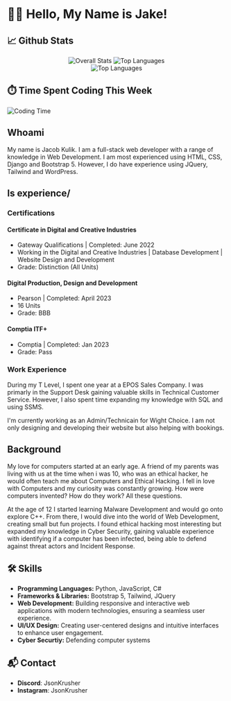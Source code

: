 <h1>👋🏼 Hello, My Name is Jake! </h1>

<h2> 📈 Github Stats </h2>

<div align="center">
  <img src="https://github-readme-stats.vercel.app/api?username=jsonkrusher&show_icons=true&theme=radical" alt="Overall Stats">
  <img src="https://github-readme-streak-stats.herokuapp.com/?user=jsonkrusher&theme=radical" alt="Top Languages">
  <br>
  <img src="https://github-readme-stats.vercel.app/api/top-langs/?username=jsonkrusher&layout=compact&theme=radical" alt="Top Languages">
</div>

## ⏱️ Time Spent Coding This Week
![Coding Time](https://wakatime.com/share/@JsonKrusher/527c018d-fbb7-4a13-a91b-6266d9bfae73.svg)

## Whoami
My name is Jacob Kulik. I am a full-stack web developer with a range of knowledge in Web Development. I am most experienced using HTML, CSS, Django and Bootstrap 5. However, I do have experience using JQuery, Tailwind and WordPress.

## ls experience/

### Certifications

#### Certificate in Digital and Creative Industries
- Gateway Qualifications | Completed: June 2022
- Working in the Digital and Creative Industries | Database Development | Website Design and Development
- Grade: Distinction (All Units)

#### Digital Production, Design and Development
- Pearson | Completed: April 2023
- 16 Units
- Grade: BBB

#### Comptia ITF+ 
- Comptia | Completed: Jan 2023
- Grade: Pass

### Work Experience

During my T Level, I spent one year at a EPOS Sales Company. I was primarly in the Support Desk gaining valuable skills in Technical Customer Service. However, I also spent time expanding my knowledge with SQL and using SSMS.

I'm currently working as an Admin/Technicain for Wight Choice. I am not only designing and developing their website but also helping with bookings.

## Background

My love for computers started at an early age. A friend of my parents was living with us at the time when i was 10, who was an ethical hacker, he would often teach me about Computers and Ethical Hacking. I fell in love with Computers and my curiosity was constantly growing. How were computers invented? How do they work? All these questions.

At the age of 12 I started learning Malware Development and would go onto explore C++. From there, I would dive into the world of Web Development, creating small but fun projects. I found ethical hacking most interesting but expanded my knowledge in Cyber Security, gaining valuable experience with identifying if a computer has been infected, being able to defend against threat actors and Incident Response.

## 🛠️ Skills

- **Programming Languages:** Python, JavaScript, C#
- **Frameworks & Libraries:** Bootstrap 5, Tailwind, JQuery
- **Web Development:** Building responsive and interactive web applications with modern technologies, ensuring a seamless user experience.
- **UI/UX Design:** Creating user-centered designs and intuitive interfaces to enhance user engagement.
- **Cyber Securtiy:** Defending computer systems


## 📬 Contact
- **Discord**:    JsonKrusher
- **Instagram**:  JsonKrusher
